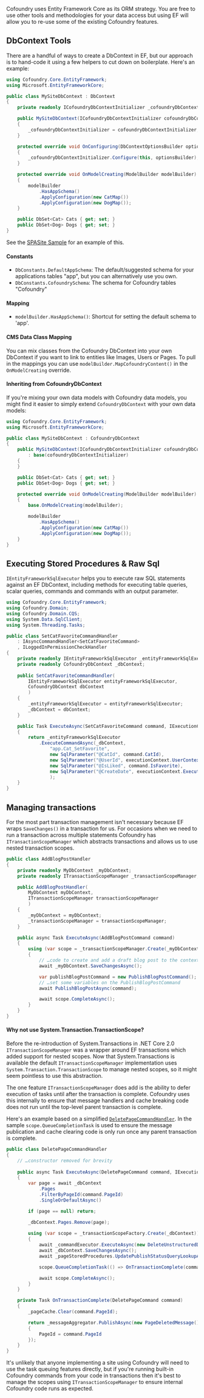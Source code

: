 ﻿Cofoundry uses Entity Framework Core as its ORM strategy. You are free to use other tools and methodologies for your data access but using EF will allow you to re-use some of the existing Cofoundry features.

## DbContext Tools

There are a handful of ways to create a DbContext in EF, but our approach is to hand-code it using a few helpers to cut down on boilerplate. Here's an example:

```csharp
using Cofoundry.Core.EntityFramework;
using Microsoft.EntityFrameworkCore;

public class MySiteDbContext : DbContext
{
    private readonly ICofoundryDbContextInitializer _cofoundryDbContextInitializer;

    public MySiteDbContext(ICofoundryDbContextInitializer cofoundryDbContextInitializer)
    {
        _cofoundryDbContextInitializer = cofoundryDbContextInitializer;
    }

    protected override void OnConfiguring(DbContextOptionsBuilder optionsBuilder)
    {
        _cofoundryDbContextInitializer.Configure(this, optionsBuilder);
    }

    protected override void OnModelCreating(ModelBuilder modelBuilder)
    {
        modelBuilder
            .HasAppSchema()
            .ApplyConfiguration(new CatMap())
            .ApplyConfiguration(new DogMap());
    }

    public DbSet<Cat> Cats { get; set; }
    public DbSet<Dog> Dogs { get; set; }
}
```

See the [SPASite Sample](https://github.com/cofoundry-cms/Cofoundry.Samples.SPASite) for an example of this.

#### Constants

- `DbConstants.DefaultAppSchema`: The default/suggested schema for your applications tables "app", but you can alternatively use you own.
- `DbConstants.CofoundrySchema`: The schema for Cofoundry tables "Cofoundry"

#### Mapping

 - `modelBuilder.HasAppSchema()`: Shortcut for setting the default schema to 'app'.

#### CMS Data Class Mapping

You can mix classes from the Cofoundry DbContext into your own DbContext if you want to link to entities like Images, Users or Pages. To pull in the mappings you can use `modelBuilder.MapCofoundryContent()` in the `OnModelCreating` override.

#### Inheriting from CofoundryDbContext

If you're mixing your own data models with Cofoundry data models, you might find it easier to simply extend `CofoundryDbContext` with your own data models:

```csharp
using Cofoundry.Core.EntityFramework;
using Microsoft.EntityFrameworkCore;

public class MySiteDbContext : CofoundryDbContext
{
    public MySiteDbContext(ICofoundryDbContextInitializer cofoundryDbContextInitializer)
        : base(cofoundryDbContextInitializer)
    {
    }

    public DbSet<Cat> Cats { get; set; }
    public DbSet<Dog> Dogs { get; set; }

    protected override void OnModelCreating(ModelBuilder modelBuilder)
    {
        base.OnModelCreating(modelBuilder);

        modelBuilder
            .HasAppSchema()
            .ApplyConfiguration(new CatMap())
            .ApplyConfiguration(new DogMap());
    }
}
```

## Executing Stored Procedures & Raw Sql 

`IEntityFrameworkSqlExecutor` helps you to execute raw SQL statements against an EF DbContext, including methods for executing table queries, scalar queries, commands and commands with an output parameter.

```csharp
using Cofoundry.Core.EntityFramework;
using Cofoundry.Domain;
using Cofoundry.Domain.CQS;
using System.Data.SqlClient;
using System.Threading.Tasks;

public class SetCatFavoriteCommandHandler 
    : IAsyncCommandHandler<SetCatFavoriteCommand>
    , ILoggedInPermissionCheckHandler
{
    private readonly IEntityFrameworkSqlExecutor _entityFrameworkSqlExecutor;
    private readonly CofoundryDbContext _dbContext;
    
    public SetCatFavoriteCommandHandler(
        IEntityFrameworkSqlExecutor entityFrameworkSqlExecutor,
        CofoundryDbContext dbContext
        )
    {
        _entityFrameworkSqlExecutor = entityFrameworkSqlExecutor;
        _dbContext = dbContext;
    }

    public Task ExecuteAsync(SetCatFavoriteCommand command, IExecutionContext executionContext)
    {
        return _entityFrameworkSqlExecutor
            .ExecuteCommandAsync(_dbContext, 
                "app.Cat_SetFavorite",
                new SqlParameter("@CatId", command.CatId),
                new SqlParameter("@UserId", executionContext.UserContext.UserId),
                new SqlParameter("@IsLiked", command.IsFavorite),
                new SqlParameter("@CreateDate", executionContext.ExecutionDate)
                );
    }
}
```

## Managing transactions

For the most part transaction management isn't necessary because EF wraps `SaveChanges()` in a transaction for us. For occasions when we need to run a transaction across multiple statements Cofoundry has `ITransactionScopeManager` which abstracts transactions and allows us to use nested transaction scopes.

```csharp
public class AddBlogPostHandler
{
    private readonly MyDbContext _myDbContext;
    private readonly ITransactionScopeManager _transactionScopeManager;

    public AddBlogPostHandler(
        MyDbContext myDbContext,
        ITransactionScopeManager transactionScopeManager
        )
    {
        _myDbContext = myDbContext;
        _transactionScopeManager = transactionScopeManager;
    }

    public async Task ExecuteAsync(AddBlogPostCommand command)
    {
        using (var scope = _transactionScopeManager.Create(_myDbContext))
        {
            // …code to create and add a draft blog post to the context
            await _myDbContext.SaveChangesAsync();

            var publishBlogPostCommand = new PublishBlogPostCommand();
            // …set some variables on the PublishBlogPostCommand
            await PublishBlogPostAsync(command);

            await scope.CompleteAsync();
        }
    }
}
```

#### Why not use System.Transaction.TransactionScope?

Before the re-introduction of System.Transactions in .NET Core 2.0 `ITransactionScopeManager` was a wrapper around EF transactions which added support for nested scopes. Now that System.Transactions is available the default `ITransactionScopeManager` implementation uses `System.Transaction.TransactionScope` to manage nested scopes, so it might seem pointless to use this abstraction.

The one feature `ITransactionScopeManager` does add is the ability to defer execution of tasks until after the transaction is complete. Cofoundry uses this internally to ensure that message handlers and cache breaking code does not run until the top-level parent transaction is complete.

Here's an example based on a simplified [`DeletePageCommandHandler`](https://github.com/cofoundry-cms/cofoundry/blob/master/src/Cofoundry.Domain/Domain/Pages/Commands/DeletePageCommandHandler.cs). In the sample  `scope.QueueCompletionTask` is used to ensure the message publication and cache clearing code is only run once any parent transaction is complete. 

```csharp
public class DeletePageCommandHandler
{
    // …constructor removed for brevity
        
    public async Task ExecuteAsync(DeletePageCommand command, IExecutionContext executionContext)
    {
        var page = await _dbContext
            .Pages
            .FilterByPageId(command.PageId)
            .SingleOrDefaultAsync()

        if (page == null) return;

        _dbContext.Pages.Remove(page);
            
        using (var scope = _transactionScopeFactory.Create(_dbContext))
        {
            await _commandExecutor.ExecuteAsync(new DeleteUnstructuredDataDependenciesCommand(PageEntityDefinition.DefinitionCode, command.PageId), executionContext);
            await _dbContext.SaveChangesAsync();
            await _pageStoredProcedures.UpdatePublishStatusQueryLookupAsync(command.PageId);

            scope.QueueCompletionTask(() => OnTransactionComplete(command));

            await scope.CompleteAsync();
        }
    }

    private Task OnTransactionComplete(DeletePageCommand command)
    {
        _pageCache.Clear(command.PageId);

        return _messageAggregator.PublishAsync(new PageDeletedMessage()
        {
            PageId = command.PageId
        });
    }
}
```

It's unlikely that anyone implementing a site using Cofoundry will need to use the task queuing features directly, but if you're running built-in Cofoundry commands from your code in transactions then it's best to manage the scopes using `ITransactionScopeManager` to ensure internal Cofoundry code runs as expected.



